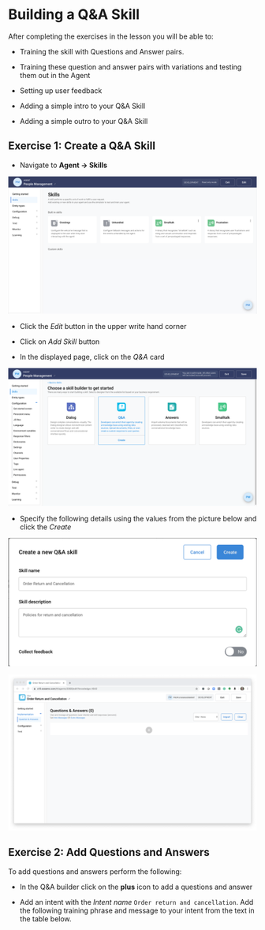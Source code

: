 # Building a Q&A Skill

After completing the exercises in the lesson you will be able to:

- Training  the skill with Questions and Answer pairs.	

- Training these question and answer pairs with variations and testing them out in the Agent	

- Setting up user feedback	

- Adding a simple intro to your Q&A Skill	

- Adding  a simple outro to your Q&A Skill	

## Exercise 1: Create a Q&amp;A Skill

- Navigate to **Agent -> Skills**

![Agent skills](contents/qna/images/skill-builder-page.png)

- Click the _Edit_ button in the upper write hand corner

- Click on _Add Skill_ button

- In the displayed page, click  on the _Q&A_ card

![Agent skills](contents/qna/images/skill-builder-selector.png)

- Specify the following details using the values from the picture below and click the _Create_

![Agent skills](contents/qna/images/qna-skill-dialog.png)

![Agent skills](contents/qna/images/qna-skill-builder.png)

## Exercise 2: Add Questions and Answers

To add questions and answers perform the following:

- In the Q&amp;A builder click on the **plus** icon to add a questions and answer

- Add an intent with the _Intent name_ `Order return and cancellation`. Add the following training phrase and message
to your intent from the text in the table below.








